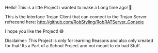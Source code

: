 Hello! This is a litte Project i wanted to make a Long time ago! :space_invader:

This is the Interface Trojan Client that can connect to the Trojan Server refrecend here: http://github.com/RobStyling/RobRATServer_Console

I hope you like the Project! :smile:

Disclaimer: 
This Project is only for learning Reasons and also only created for that! 
Its a Part of a School Project and not meant to do bad Stuff. 

